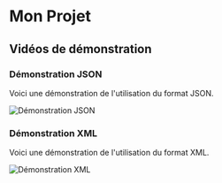 # Mon Projet

## Vidéos de démonstration

### Démonstration JSON
Voici une démonstration de l'utilisation du format JSON.

![Démonstration JSON](lien_vers_ta_video_json)

### Démonstration XML
Voici une démonstration de l'utilisation du format XML.

![Démonstration XML](lien_vers_ta_video_xml)
